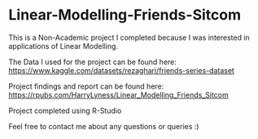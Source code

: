# Linear-Modelling-Friends-Sitcom

This is a Non-Academic project I completed because I was interested in applications of Linear Modelling. 

The Data I used for the project can be found here: https://www.kaggle.com/datasets/rezaghari/friends-series-dataset

Project findings and report can be found here: https://rpubs.com/HarryLyness/Linear_Modelling_Friends_Sitcom

Project completed using R-Studio

Feel free to contact me about any questions or queries :)
